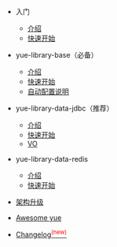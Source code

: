 * 入门

  * [介绍](README.md)
  * [快速开始](quickstart.md)

* yue-library-base（必备）

  * [介绍](configuration.md)
  * [快速开始](themes.md)
  * [自动配置说明](themes.md)

* yue-library-data-jdbc（推荐）

  * [介绍](vue.md)
  * [快速开始](pwa.md)
  * [VO](ssr.md)

* yue-library-data-redis

  * [介绍](deploy.md)
  * [快速开始](helpers.md)

* [架构升级](架构升级.md)
* [Awesome yue](awesome.md)
* [Changelog<sup style="color:red">(new)<sup>](changelog.md)
